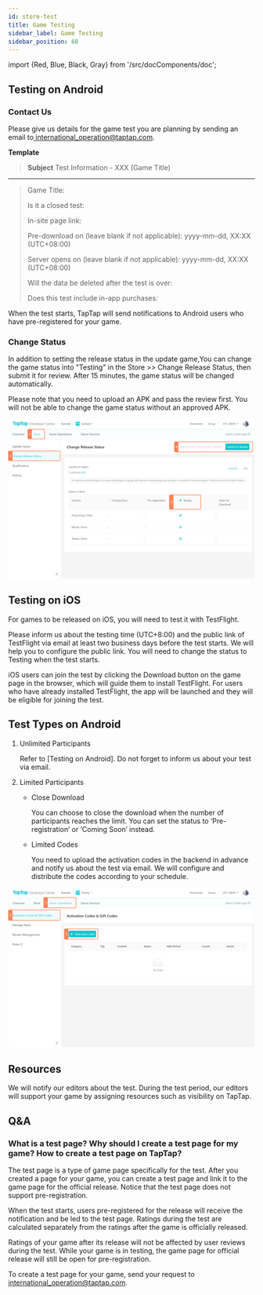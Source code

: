 ```yaml
---
id: store-test 
title: Game Testing 
sidebar_label: Game Testing
sidebar_position: 60
---
```


import {Red, Blue, Black, Gray} from '/src/docComponents/doc';

## Testing on Android

### Contact Us

Please give us details for the game test you are planning by sending an email to[ international_operation@taptap.com](mailto:international_operation@taptap.com).

**Template**

> **Subject**
> Test Information - XXX (Game Title)

---

>
> Game Title:
>
> Is it a closed test:
>
> In-site page link:
>
> Pre-download on (leave blank if not applicable): yyyy-mm-dd, XX:XX (UTC+08:00)
>
> Server opens on (leave blank if not applicable): yyyy-mm-dd, XX:XX (UTC+08:00)
>
> Will the data be deleted after the test is over:
>
> Does this test include in-app purchases:

When the test starts, TapTap will send notifications to Android users who have pre-registered for your game.

### Change Status

In addition to setting the release status in the update game,You can change the game status into "Testing" in the <Blue>Store</Blue> >> <Blue>Change Release Status</Blue>, then submit it for review. After 15 minutes, the game status will be changed automatically.

Please note that you need to upload an APK and pass the review first. You will not be able to change the game status without an approved APK.

![ ](/img/Game-Testing-1.png)

## Testing on iOS

For games to be released on iOS, you will need to test it with TestFlight.

Please inform us about the testing time (UTC+8:00) and the public link of TestFlight via email at least two business days before the test starts. We will help you to configure the public link. You will need to change the status to Testing when the test starts.

iOS users can join the test by clicking the Download button on the game page in the browser, which will guide them to install TestFlight. For users who have already installed TestFlight, the app will be launched and they will be eligible for joining the test.

## Test Types on Android

1. Unlimited Participants

    Refer to [Testing on Android]. Do not forget to inform us about your test via email. 

2. Limited Participants

    - Close Download 

        You can choose to close the download when the number of participants reaches the limit. You can set the status to ‘Pre-registration’ or ‘Coming Soon’ instead.

    - Limited Codes

        You need to upload the activation codes in the backend in advance and notify us about the test via email. We will configure and distribute the codes according to your schedule.

![ ](/img/Game-Testing-2.png)

## Resources

We will notify our editors about the test. During the test period, our editors will support your game by assigning resources such as visibility on TapTap.

## Q&A

### What is a test page? Why should I create a test page for my game? How to create a test page on TapTap?

The test page is a type of game page specifically for the test. After you created a page for your game, you can create a test page and link it to the game page for the official release. Notice that the test page does not support pre-registration.

When the test starts, users pre-registered for the release will receive the notification and be led to the test page. Ratings during the test are calculated separately from the ratings after the game is officially released. 

Ratings of your game after its release will not be affected by user reviews during the test. While your game is in testing, the game page for official release will still be open for pre-registration.

To create a test page for your game, send your request to[ international_operation@taptap.com](mailto:international_operation@taptap.com).


